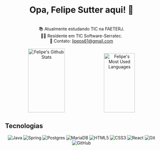 <h1 align="center"> Opa, Felipe Sutter aqui! 👋</h1>
<br> 
<div align="center">  
 📚 Atualmente estudando TIC na FAETERJ.<br>
 👨‍💻 Residente em TIC Software-Serratec. <br>
 📧 Contato: <a href="#">lipeps61@gmail.com</a><br><br>
      <img width="49%" height="210px" src="https://github-readme-stats.vercel.app/api?username=FelipeSutter&show_icons=true&count_private=true&hide_border=true&title_color=900D3&icon_color=FFBF00&text_color=F0F8FF&bg_color=000000" alt="Felipe's Github Stats" /> 
      <img width="45%" height="195px" src="https://github-readme-stats.vercel.app/api/top-langs/?username=FelipeSutter&layout=compact&hide_border=true&title_color=900D3&text_color=F0F8FF&bg_color=000000" alt="Felipe's Most Used Languages" />
 </div>
 
 <h2>Tecnologias</h2>
 <div align="center">

![Java](https://img.shields.io/badge/java-%23ED8B00.svg?style=for-the-badge&logo=openjdk&logoColor=white)
![Spring](https://img.shields.io/badge/spring-%236DB33F.svg?style=for-the-badge&logo=spring&logoColor=white)
![Postgres](https://img.shields.io/badge/postgres-%23316192.svg?style=for-the-badge&logo=postgresql&logoColor=white)
![MariaDB](https://img.shields.io/badge/MariaDB-003545?style=for-the-badge&logo=mariadb&logoColor=white)
![HTML5](https://img.shields.io/badge/html5-%23E34F26.svg?style=for-the-badge&logo=html5&logoColor=white)
![CSS3](https://img.shields.io/badge/css3-%231572B6.svg?style=for-the-badge&logo=css3&logoColor=white)
![React](https://img.shields.io/badge/react-%2320232a.svg?style=for-the-badge&logo=react&logoColor=%2361DAFB)
![Git](https://img.shields.io/badge/git-%23F05033.svg?style=for-the-badge&logo=git&logoColor=white)
![GitHub](https://img.shields.io/badge/github-%23121011.svg?style=for-the-badge&logo=github&logoColor=white)

 </div>
 




